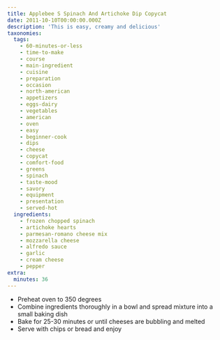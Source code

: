 ```yaml
---
title: Applebee S Spinach And Artichoke Dip Copycat
date: 2011-10-10T00:00:00.000Z
description: 'This is easy, creamy and delicious'
taxonomies:
  tags:
    - 60-minutes-or-less
    - time-to-make
    - course
    - main-ingredient
    - cuisine
    - preparation
    - occasion
    - north-american
    - appetizers
    - eggs-dairy
    - vegetables
    - american
    - oven
    - easy
    - beginner-cook
    - dips
    - cheese
    - copycat
    - comfort-food
    - greens
    - spinach
    - taste-mood
    - savory
    - equipment
    - presentation
    - served-hot
  ingredients:
    - frozen chopped spinach
    - artichoke hearts
    - parmesan-romano cheese mix
    - mozzarella cheese
    - alfredo sauce
    - garlic
    - cream cheese
    - pepper
extra:
  minutes: 36
---
```

 - Preheat oven to 350 degrees
 - Combine ingredients thoroughly in a bowl and spread mixture into a small baking dish
 - Bake for 25-30 minutes or until cheeses are bubbling and melted
 - Serve with chips or bread and enjoy
